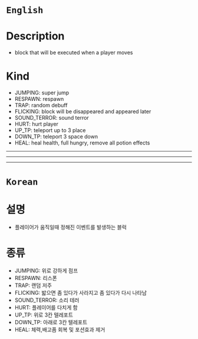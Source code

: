 # `English`
# Description
- block that will be executed when a player moves

# Kind
- JUMPING: super jump
- RESPAWN: respawn
- TRAP: random debuff
- FLICKING: block will be disappeared and appeared later
- SOUND_TERROR: sound terror
- HURT: hurt player
- UP_TP: teleport up to 3 place
- DOWN_TP: teleport 3 space down
- HEAL: heal health, full hungry, remove all potion effects
---------------------------------------------------------------------------------------------------------------------
---------------------------------------------------------------------------------------------------------------------
---------------------------------------------------------------------------------------------------------------------
# `Korean`
# 설명
- 플레이어가 움직일때 정해진 이벤트를 발생하는 블럭

# 종류
- JUMPING: 위로 강하게 점프
- RESPAWN: 리스폰
- TRAP: 랜덤 저주
- FLICKING: 밟으면 좀 있다가 사라지고 좀 있다가 다시 나타남
- SOUND_TERROR: 소리 테러
- HURT: 플레이어를 다치게 함
- UP_TP: 위로 3칸 텔레포트
- DOWN_TP: 아래로 3칸 텔레포트
- HEAL: 체력,배고픔 회복 및 포션효과 제거
